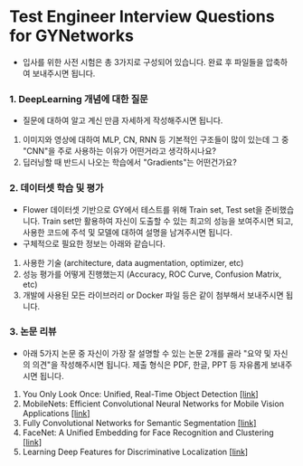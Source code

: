 # Test Engineer Interview Questions for GYNetworks

- 입사를 위한 사전 시험은 총 3가지로 구성되어 있습니다. 완료 후 파일들을 압축하여 보내주시면 됩니다.

### 1. DeepLearning 개념에 대한 질문
- 질문에 대하여 알고 계신 만큼 자세하게 작성해주시면 됩니다.

1. 이미지와 영상에 대하여 MLP, CN, RNN 등 기본적인 구조들이 많이 있는데 그 중 "CNN"을 주로 사용하는 이유가 어떤거라고 생각하시나요?
2. 딥러닝할 때 반드시 나오는 학습에서 "Gradients"는 어떤건가요?

### 2. 데이터셋 학습 및 평가
- Flower 데이터셋 기반으로 GY에서 테스트를 위해 Train set, Test set을 준비했습니다. Train set만 활용하여 자신이 도출할 수 있는 최고의 성능을 보여주시면 되고, 사용한 코드에 주석 및 모델에 대하여 설명을 남겨주시면 됩니다.
- 구체적으로 필요한 정보는 아래와 같습니다.

1. 사용한 기술 (architecture, data augmentation, optimizer, etc)
2. 성능 평가를 어떻게 진행했는지 (Accuracy, ROC Curve, Confusion Matrix, etc)
3. 개발에 사용된 모든 라이브러리 or Docker 파일 등은 같이 첨부해서 보내주시면 됩니다.

### 3. 논문 리뷰
- 아래 5가지 논문 중 자신이 가장 잘 설명할 수 있는 논문 2개를 골라 "요약 및 자신의 의견"을 작성해주시면 됩니다. 제출 형식은 PDF, 한글, PPT 등 자유롭게 보내주시면 됩니다. 

1. You Only Look Once: Unified, Real-Time Object Detection [[link]](https://arxiv.org/abs/1506.02640)
2. MobileNets: Efficient Convolutional Neural Networks for Mobile Vision Applications [[link]](https://arxiv.org/abs/1704.04861)
3. Fully Convolutional Networks for Semantic Segmentation [[link]](https://arxiv.org/abs/1411.4038)
4. FaceNet: A Unified Embedding for Face Recognition and Clustering [[link]](https://arxiv.org/abs/1503.03832)
5. Learning Deep Features for Discriminative Localization [[link]](https://arxiv.org/abs/1512.04150)


